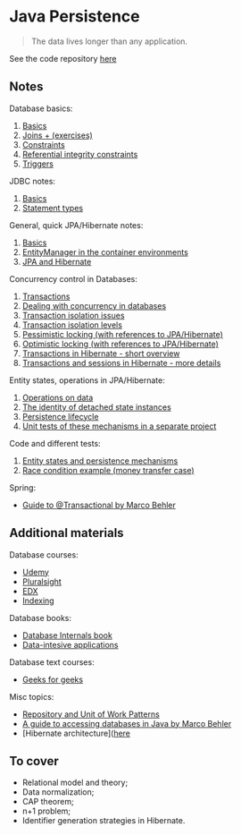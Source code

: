 # Java Persistence

> The data lives longer than any application.

See the code repository [here](https://github.com/kkoltun/dev_notes_code_java_persistence)

## Notes

Database basics:
1. [Basics](database_basics/basics.md)
2. [Joins + (exercises)](database_basics/joins.md)
3. [Constraints](database_basics/constraints.md)
4. [Referential integrity constraints](database_basics/referential_integrity_constraints.md)
5. [Triggers](database_basics/triggers.md)

JDBC notes:
1. [Basics](./jdbc/basics.md)
2. [Statement types](./jdbc/statements.md)

General, quick JPA/Hibernate notes:
1. [Basics](hibernate/basics.md)
2. [EntityManager in the container environments](hibernate/container_environments.md)
3. [JPA and Hibernate](./hibernate/jpa_and_hibernate.md)

Concurrency control in Databases:
1. [Transactions](database_basics/transactions.md)
2. [Dealing with concurrency in databases](database_basics/concurrency.md)
3. [Transaction isolation issues](database_basics/transaction_isolation_issues.md)
4. [Transaction isolation levels](database_basics/transaction_isolation_levels.md)
5. [Pessimistic locking (with references to JPA/Hibernate)](database_basics/pessimistic_locking.md)
6. [Optimistic locking (with references to JPA/Hibernate)](database_basics/optimistic_locking.md)
7. [Transactions in Hibernate - short overview](./hibernate/transactions_overview.md)
8. [Transactions and sessions in Hibernate - more details](./hibernate/transactions_details.md)

Entity states, operations in JPA/Hibernate:
1. [Operations on data](./hibernate/operations.md)
2. [The identity of detached state instances](./hibernate/detached_state.md)
3. [Persistence lifecycle](./hibernate/persistence_lifecycle.md)
4. [Unit tests of these mechanisms in a separate project](https://github.com/kkoltun/dev_notes_code_java_persistence)

Code and different tests:
1. [Entity states and persistence mechanisms](https://github.com/kkoltun/dev_notes_code_java_persistence/tree/master/src/test/java/com/hr/jpa)
2. [Race condition example (money transfer case)](https://github.com/kkoltun/dev_notes_code_java_persistence/blob/master/src/test/java/com/bank/ACIDRaceConditionTest.java)

Spring:
* [Guide to @Transactional by Marco Behler](https://www.marcobehler.com/guides/spring-transaction-management-unconventional-guide?utm_source=newsletter&utm_medium=sendy)

## Additional materials

Database courses:
* [Udemy](https://www.udemy.com/course/sqldatabases/?LSNPUBID=JVFxdTr9V80&ranEAID=JVFxdTr9V80&ranMID=39197&ranSiteID=JVFxdTr9V80-KHRhqAzlL6sA0ZbEL2.LQQ)
* [Pluralsight](https://www.pluralsight.com/courses/relational-database-design?aid=7010a000002BWqGAAW&promo=&utm_source=non_branded&utm_medium=digital_paid_search_google&utm_campaign=EMEA_Dynamic&utm_content=&gclid=Cj0KCQjw8amWBhCYARIsADqZJoWfIHbujoqTvoCraoT6Z-erIhC9JOHlYHUN6kuydgNzDaeiX-_ondsaAsKtEALw_wcB)
* [EDX](https://learning.edx.org/course/course-v1:StanfordOnline+SOE.YDB-SQL0001+2T2020/block-v1:StanfordOnline+SOE.YDB-SQL0001+2T2020+type@sequential+block@ee78af0439c642bf8a50ec250504a9c8/block-v1:StanfordOnline+SOE.YDB-SQL0001+2T2020+type@vertical+block@d6b8a5f169f34a7ea09e966b7eb16460)
* [Indexing](https://use-the-index-luke.com/)

Database books:
* [Database Internals book](https://www.amazon.pl/Database-Internals-deep-dive-distributed-systems/dp/1492040347/ref=asc_df_1492040347/?tag=plshogostdde-21&linkCode=df0&hvadid=504549506293&hvpos=&hvnetw=g&hvrand=13540985542486224997&hvpone=&hvptwo=&hvqmt=&hvdev=c&hvdvcmdl=&hvlocint=&hvlocphy=1011347&hvtargid=pla-680768627681&psc=1)
* [Data-intesive applications](https://www.amazon.pl/Designing-Data-Intensive-Applications-Reliable-Maintainable/dp/1449373321/ref=asc_df_1449373321/?tag=plshogostdde-21&linkCode=df0&hvadid=504448955493&hvpos=&hvnetw=g&hvrand=13540985542486224997&hvpone=&hvptwo=&hvqmt=&hvdev=c&hvdvcmdl=&hvlocint=&hvlocphy=1011347&hvtargid=pla-432535594773&psc=1)

Database text courses:
* [Geeks for geeks](https://www.geeksforgeeks.org/dbms/?ref=lbp)

Misc topics:
* [Repository and Unit of Work Patterns](https://www.programmingwithwolfgang.com/repository-and-unit-of-work-pattern/)
* [A guide to accessing databases in Java by Marco Behler](https://www.marcobehler.com/guides/a-guide-to-accessing-databases-in-java)
* [Hibernate architecture]([here](https://docs.jboss.org/hibernate/entitymanager/3.5/reference/en/html/architecture.html)

## To cover

* Relational model and theory;
* Data normalization;
* CAP theorem;
* n+1 problem;
* Identifier generation strategies in Hibernate.


